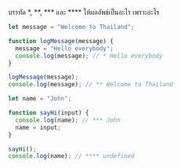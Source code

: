 บรรทัด \*, \*\*, \*\*\* และ \*\*\*\* ให้ผลลัพธ์เป็นอะไร เพราะอะไร

```js
let message = "Welcome to Thailand";

function logMessage(message) {
  message = "Hello everybody";
  console.log(message); // * Hello everybody
}

logMessage(message);
console.log(message); // ** Welcome to Thailand
```

```js
let name = "John";

function sayHi(input) {
  console.log(name); // *** John
  name = input;
}

sayHi();
console.log(name); // **** undefined
```
